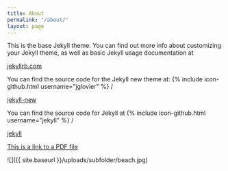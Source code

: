 ```yaml
---
title: About
permalink: "/about/"
layout: page
---
```


This is the base Jekyll theme. You can find out more info about customizing your Jekyll theme, as well as basic Jekyll usage documentation at

<a href="http://jekyllrb.com/">jekyllrb.com</a>

You can find the source code for the Jekyll new theme at:
{% include icon-github.html username="jglovier" %} /

<a href="https://github.com/jglovier/jekyll-new">jekyll-new</a>

You can find the source code for Jekyll at
{% include icon-github.html username="jekyll" %} /

<a href="https://github.com/jekyll/jekyll">jekyll</a>

<a href="{{ site.baseurl }}/uploads/subfolder/adroll-state-of-performance-marketing-17.pdf">This is a link to a PDF file</a>

![]({{ site.baseurl }}/uploads/subfolder/beach.jpg)

